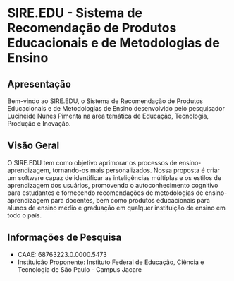 # SIRE.EDU - Sistema de Recomendação de Produtos Educacionais e de Metodologias de Ensino

## Apresentação
Bem-vindo ao SIRE.EDU, o Sistema de Recomendação de Produtos Educacionais e de Metodologias de Ensino desenvolvido pelo pesquisador Lucineide Nunes Pimenta na área temática de Educação, Tecnologia, Produção e Inovação.

## Visão Geral
O SIRE.EDU tem como objetivo aprimorar os processos de ensino-aprendizagem, tornando-os mais personalizados. Nossa proposta é criar um software capaz de identificar as inteligências múltiplas e os estilos de aprendizagem dos usuários, promovendo o autoconhecimento cognitivo para estudantes e fornecendo recomendações de metodologias de ensino-aprendizagem para docentes, bem como produtos educacionais para alunos de ensino médio e graduação em qualquer instituição de ensino em todo o país.

## Informações de Pesquisa
* CAAE: 68763223.0.0000.5473
* Instituição Proponente: Instituto Federal de Educação, Ciência e Tecnologia de São Paulo - Campus Jacare
